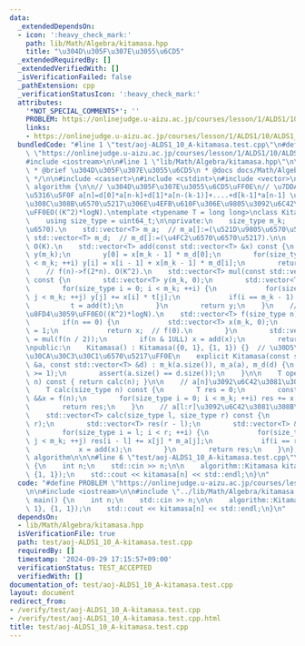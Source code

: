 ```yaml
---
data:
  _extendedDependsOn:
  - icon: ':heavy_check_mark:'
    path: lib/Math/Algebra/kitamasa.hpp
    title: "\u304D\u305F\u307E\u3055\u6CD5"
  _extendedRequiredBy: []
  _extendedVerifiedWith: []
  _isVerificationFailed: false
  _pathExtension: cpp
  _verificationStatusIcon: ':heavy_check_mark:'
  attributes:
    '*NOT_SPECIAL_COMMENTS*': ''
    PROBLEM: https://onlinejudge.u-aizu.ac.jp/courses/lesson/1/ALDS1/10/ALDS1_10_A
    links:
    - https://onlinejudge.u-aizu.ac.jp/courses/lesson/1/ALDS1/10/ALDS1_10_A
  bundledCode: "#line 1 \"test/aoj-ALDS1_10_A-kitamasa.test.cpp\"\n#define PROBLEM\
    \ \"https://onlinejudge.u-aizu.ac.jp/courses/lesson/1/ALDS1/10/ALDS1_10_A\"\n\n\
    #include <iostream>\n\n#line 1 \"lib/Math/Algebra/kitamasa.hpp\"\n\n\n\n/**\n\
    \ * @brief \u304D\u305F\u307E\u3055\u6CD5\n * @docs docs/Math/Algebra/kitamasa.md\n\
    \ */\n\n#include <cassert>\n#include <cstdint>\n#include <vector>\n\nnamespace\
    \ algorithm {\n\n// \u304D\u305F\u307E\u3055\u6CD5\uFF0E\n// \u7DDA\u5F62\u6F38\
    \u5316\u5F0F a[n]=d[0]*a[n-k]+d[1]*a[n-(k-1)]+....+d[k-1]*a[n-1] \u3067\u8868\u3055\
    \u308C\u308B\u6570\u5217\u306E\u4EFB\u610F\u306E\u9805\u3092\u6C42\u3081\u308B\
    \uFF0EO((K^2)*logN).\ntemplate <typename T = long long>\nclass Kitamasa {\npublic:\n\
    \    using size_type = uint64_t;\n\nprivate:\n    size_type m_k;       // m_k:=(\u968E\
    \u6570).\n    std::vector<T> m_a;  // m_a[]:=(\u521D\u9805\u6570\u5217).\n   \
    \ std::vector<T> m_d;  // m_d[]:=(\u4FC2\u6570\u6570\u5217).\n\n    // f(n)->f(n+1).\
    \ O(K).\n    std::vector<T> add(const std::vector<T> &x) const {\n        std::vector<T>\
    \ y(m_k);\n        y[0] = x[m_k - 1] * m_d[0];\n        for(size_type i = 1; i\
    \ < m_k; ++i) y[i] = x[i - 1] + x[m_k - 1] * m_d[i];\n        return y;\n    }\n\
    \    // f(n)->f(2*n). O(K^2).\n    std::vector<T> mul(const std::vector<T> &x)\
    \ const {\n        std::vector<T> y(m_k, 0);\n        std::vector<T> t = x;\n\
    \        for(size_type i = 0; i < m_k; ++i) {\n            for(size_type j = 0;\
    \ j < m_k; ++j) y[j] += x[i] * t[j];\n            if(i == m_k - 1) break;\n  \
    \          t = add(t);\n        }\n        return y;\n    }\n    // f(n)\u3092\
    \u8FD4\u3059\uFF0EO((K^2)*logN).\n    std::vector<T> f(size_type n) const {\n\
    \        if(n == 0) {\n            std::vector<T> x(m_k, 0);\n            x[0]\
    \ = 1;\n            return x;  // f(0).\n        }\n        std::vector<T> &&x\
    \ = mul(f(n / 2));\n        if(n & 1ULL) x = add(x);\n        return x;\n    }\n\
    \npublic:\n    Kitamasa() : Kitamasa({0, 1}, {1, 1}) {}  // \u30D5\u30A3\u30DC\
    \u30CA\u30C3\u30C1\u6570\u5217\uFF0E\n    explicit Kitamasa(const std::vector<T>\
    \ &a, const std::vector<T> &d) : m_k(a.size()), m_a(a), m_d(d) {\n        assert(a.size()\
    \ >= 1);\n        assert(a.size() == d.size());\n    }\n\n    T operator[](size_type\
    \ n) const { return calc(n); }\n\n    // a[n]\u3092\u6C42\u3081\u308B\uFF0EO((K^2)*logN).\n\
    \    T calc(size_type n) const {\n        T res = 0;\n        const std::vector<T>\
    \ &&x = f(n);\n        for(size_type i = 0; i < m_k; ++i) res += x[i] * m_a[i];\n\
    \        return res;\n    }\n    // a[l:r]\u3092\u6C42\u3081\u308B\uFF0EO((K^2)*logN+K*(r-l)).\n\
    \    std::vector<T> calc(size_type l, size_type r) const {\n        assert(l <\
    \ r);\n        std::vector<T> res(r - l);\n        std::vector<T> &&x = f(l);\n\
    \        for(size_type i = l; i < r; ++i) {\n            for(size_type j = 0;\
    \ j < m_k; ++j) res[i - l] += x[j] * m_a[j];\n            if(i == r - 1) break;\n\
    \            x = add(x);\n        }\n        return res;\n    }\n};\n\n}  // namespace\
    \ algorithm\n\n\n#line 6 \"test/aoj-ALDS1_10_A-kitamasa.test.cpp\"\n\nint main()\
    \ {\n    int n;\n    std::cin >> n;\n\n    algorithm::Kitamasa kitamasa({1, 1},\
    \ {1, 1});\n    std::cout << kitamasa[n] << std::endl;\n}\n"
  code: "#define PROBLEM \"https://onlinejudge.u-aizu.ac.jp/courses/lesson/1/ALDS1/10/ALDS1_10_A\"\
    \n\n#include <iostream>\n\n#include \"../lib/Math/Algebra/kitamasa.hpp\"\n\nint\
    \ main() {\n    int n;\n    std::cin >> n;\n\n    algorithm::Kitamasa kitamasa({1,\
    \ 1}, {1, 1});\n    std::cout << kitamasa[n] << std::endl;\n}\n"
  dependsOn:
  - lib/Math/Algebra/kitamasa.hpp
  isVerificationFile: true
  path: test/aoj-ALDS1_10_A-kitamasa.test.cpp
  requiredBy: []
  timestamp: '2024-09-29 17:15:57+09:00'
  verificationStatus: TEST_ACCEPTED
  verifiedWith: []
documentation_of: test/aoj-ALDS1_10_A-kitamasa.test.cpp
layout: document
redirect_from:
- /verify/test/aoj-ALDS1_10_A-kitamasa.test.cpp
- /verify/test/aoj-ALDS1_10_A-kitamasa.test.cpp.html
title: test/aoj-ALDS1_10_A-kitamasa.test.cpp
---
```

